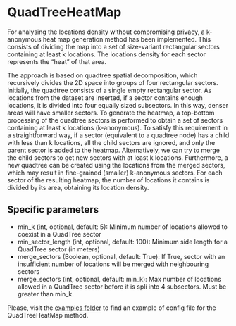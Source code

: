 # QuadTreeHeatMap
For analysing the locations density without compromising privacy, a k-anonymous heat map generation method has been implemented. This consists of dividing the map into a set of size-variant rectangular sectors containing at least k locations. The locations density for each sector represents the “heat” of that area.

The approach is based on quadtree spatial decomposition, which recursively divides the 2D space into groups of four rectangular sectors. Initially, the quadtree consists of a single empty rectangular sector. As locations from the dataset are inserted, if a sector contains enough locations, it is divided into four equally sized subsectors. In this way, denser areas will have smaller sectors. To generate the heatmap, a top-bottom processing of the quadtree sectors is performed to obtain a set of sectors containing at least k locations (k-anonymous). To satisfy this requirement in a straightforward way, if a sector (equivalent to a quadtree node) has a child with less than k locations, all the child sectors are ignored, and only the parent sector is added to the heatmap. Alternatively, we can try to merge the child sectors to get new sectors with at least k locations. Furthermore, a new quadtree can be created using the locations from the merged sectors, which may result in fine-grained (smaller) k-anonymous sectors. For each sector of the resulting heatmap, the number of locations it contains is divided by its area, obtaining its location density.


## Specific parameters

- min_k (int, optional, default: 5): Minimum number of locations allowed to coexist in a QuadTree sector
- min_sector_length (int, optional, default: 100): Minimum side length for a QuadTree sector (in meters)
- merge_sectors (Boolean, optional, default: True): If True, sector with an insufficient number of locations will be merged with neighbouring sectors
- merge_sectors (int, optional, default: min_k): Max number of locations allowed in a QuadTree sector before it is spli into 4 subsectors. Must be greater than min_k. 

Please, visit the [examples folder](../../examples/configs/config_QuadTreeHeatMap.json) to find an example of config file 
for the QuadTreeHeatMap method.

[^1]: J. Domingo-Ferrer, S. Martínez and David Sánchez, "Decentralized k-anonymization of trajectories via privacy-preserving tit-for-tat", 
Computer Communications, Vol. 190, pp. 57-68, Jun 2022, ISSN: 0140-3664.